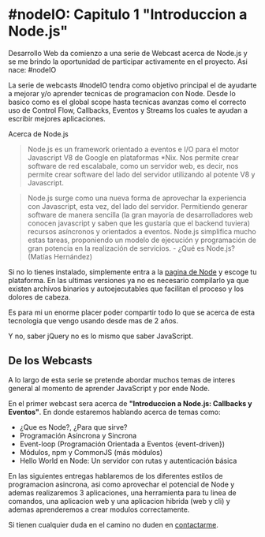 # #nodeIO: Capitulo 1 "Introduccion a Node.js"

Desarrollo Web da comienzo a una serie de Webcast acerca de Node.js y se me brindo la oportunidad de participar activamente en el proyecto. Asi nace: #nodeIO



La serie de webcasts #nodeIO tendra como objetivo principal el de ayudarte a mejorar y/o aprender tecnicas de programacion con Node. Desde lo basico como es el global scope hasta tecnicas avanzas como el correcto uso de Control Flow, Callbacks, Eventos y Streams los cuales te ayudan a escribir mejores aplicaciones.



Acerca de Node.js

> Node.js es un framework orientado a eventos e I/O para el motor Javascript V8 de Google en  plataformas *Nix. Nos permite crear software  de red escalabale, como un servidor web, es decir, nos permite crear software del lado del servidor utilizando al potente V8 y Javascript.

> Node.js surge como una nueva forma de aprovechar la experiencia con Javascript, esta vez, del lado del servidor.  Permitiendo generar software de manera sencilla (la gran mayoría de desarrolladores web conocen javascript y saben que les gustaría que el backend tuviera) recursos asíncronos y orientados a eventos. Node.js simplifica mucho estas tareas, proponiendo un modelo de ejecución y programación de gran potencia en la realización de servicios. - ¿Qué es Node.js? (Matías Hernández)

Si no lo tienes instalado, simplemente entra a la [pagina de Node](http://nodejs.org/download) y escoge tu plataforma. En las ultimas versiones ya no es necesario compilarlo ya que existen archivos binarios y autoejecutables que facilitan el proceso y los dolores de cabeza.

Es para mi un enorme placer poder compartir todo lo que se acerca de esta tecnologia que vengo usando desde mas de 2 años. 

Y no, saber jQuery no es lo mismo que saber JavaScript.

## De los Webcasts

A lo largo de esta serie se pretende abordar muchos temas de interes general al momento de aprender JavaScript y por ende Node. 

En el primer webcast sera acerca de **"Introduccion a Node.js: Callbacks y Eventos"**. En donde estaremos hablando acerca de temas como:

  - ¿Que es Node?, ¿Para que sirve?
  - Programación Asíncrona y Sincrona
  - Event-loop (Programación Orientada a Eventos {event-driven})
  - Módulos, npm y CommonJS (más módulos)
  - Hello World en Node: Un servidor con rutas y autenticación básica




En las siguientes entregas hablaremos de los diferentes estilos de programacion asincrona, asi como aprovechar el potencial de Node y ademas realizaremos 3 aplicaciones, una herramienta para tu linea de comandos, una aplicacion web y una aplicacion hibrida (web y cli) y ademas aprenderemos a crear modulos correctamente.



Si tienen cualquier duda en el camino no duden en [contactarme](http://twitter.com/_alejandromg).
